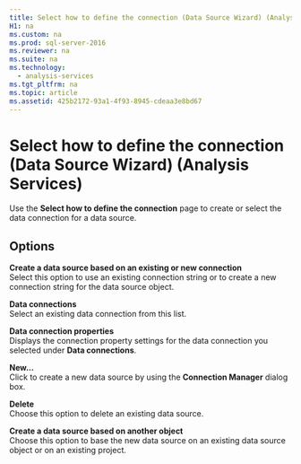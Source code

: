 ```yaml
---
title: Select how to define the connection (Data Source Wizard) (Analysis Services)
H1: na
ms.custom: na
ms.prod: sql-server-2016
ms.reviewer: na
ms.suite: na
ms.technology: 
  - analysis-services
ms.tgt_pltfrm: na
ms.topic: article
ms.assetid: 425b2172-93a1-4f93-8945-cdeaa3e8bd67
---
```

# Select how to define the connection (Data Source Wizard) (Analysis Services)
  Use the **Select how to define the connection** page to create or select the data connection for a data source.  
  
## Options  
 **Create a data source based on an existing or new connection**  
 Select this option to use an existing connection string or to create a new connection string for the data source object.  
  
 **Data connections**  
 Select an existing data connection from this list.  
  
 **Data connection properties**  
 Displays the connection property settings for the data connection you selected under **Data connections**.  
  
 **New...**  
 Click to create a new data source by using the **Connection Manager** dialog box.  
  
 **Delete**  
 Choose this option to delete an existing data source.  
  
 **Create a data source based on another object**  
 Choose this option to base the new data source on an existing data source object or on an existing project.  
  
  